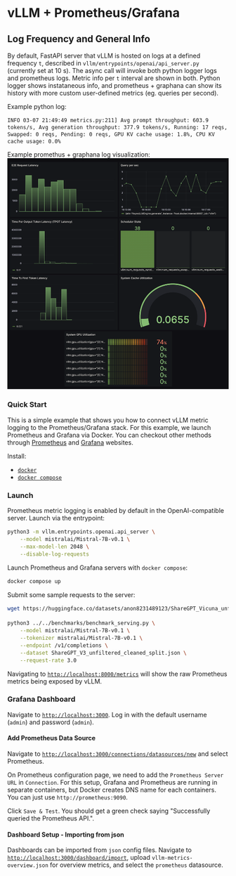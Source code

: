 # vLLM + Prometheus/Grafana 

## Log Frequency and General Info
By default, FastAPI server that vLLM is hosted on logs at a defined frequency `t`, described in `vllm/entrypoints/openai/api_server.py` (currently set at 10 s). The async call will invoke both python logger logs and prometheus logs. 
Metric info per `t` interval are shown in both. Python logger shows instataneous info, and prometheus + graphana can show its history with more custom user-defined metrics (eg. queries per second). 

Example python log:
```
INFO 03-07 21:49:49 metrics.py:211] Avg prompt throughput: 603.9 tokens/s, Avg generation throughput: 377.9 tokens/s, Running: 17 reqs, Swapped: 0 reqs, Pending: 0 reqs, GPU KV cache usage: 1.8%, CPU KV cache usage: 0.0%
```

Example promethus + graphana log visualization:
![Grafana Dashboard Image](./assets/overview.png)


### Quick Start

This is a simple example that shows you how to connect vLLM metric logging to the Prometheus/Grafana stack. For this example, we launch Prometheus and Grafana via Docker. You can checkout other methods through [Prometheus](https://prometheus.io/) and [Grafana](https://grafana.com/) websites. 

Install: 
- [`docker`](https://docs.docker.com/engine/install/)
- [`docker compose`](https://docs.docker.com/compose/install/linux/#install-using-the-repository)

### Launch

Prometheus metric logging is enabled by default in the OpenAI-compatible server. Launch via the entrypoint:
```bash
python3 -m vllm.entrypoints.openai.api_server \
    --model mistralai/Mistral-7B-v0.1 \
    --max-model-len 2048 \
    --disable-log-requests
```

Launch Prometheus and Grafana servers with `docker compose`:
```bash
docker compose up
```

Submit some sample requests to the server:
```bash
wget https://huggingface.co/datasets/anon8231489123/ShareGPT_Vicuna_unfiltered/resolve/main/ShareGPT_V3_unfiltered_cleaned_split.json

python3 ../../benchmarks/benchmark_serving.py \
    --model mistralai/Mistral-7B-v0.1 \
    --tokenizer mistralai/Mistral-7B-v0.1 \
    --endpoint /v1/completions \
    --dataset ShareGPT_V3_unfiltered_cleaned_split.json \
    --request-rate 3.0
```

Navigating to [`http://localhost:8000/metrics`](http://localhost:8000/metrics) will show the raw Prometheus metrics being exposed by vLLM.

### Grafana Dashboard

Navigate to [`http://localhost:3000`](http://localhost:3000). Log in with the default username (`admin`) and password (`admin`).

#### Add Prometheus Data Source

Navigate to [`http://localhost:3000/connections/datasources/new`](http://localhost:3000/connections/datasources/new) and select Prometheus. 

On Prometheus configuration page, we need to add the `Prometheus Server URL` in `Connection`. For this setup, Grafana and Prometheus are running in separate containers, but Docker creates DNS name for each containers. You can just use `http://prometheus:9090`.

Click `Save & Test`. You should get a green check saying "Successfully queried the Prometheus API.".

#### Dashboard Setup - Importing from json

Dashboards can be imported from `json` config files. Navigate to [`http://localhost:3000/dashboard/import`](http://localhost:3000/dashboard/import), upload `vllm-metrics-overview.json` for overview metrics, and select the `prometheus` datasource. 

